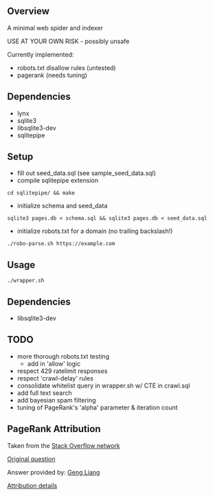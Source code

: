 ## Overview
A minimal web spider and indexer

USE AT YOUR OWN RISK - possibly unsafe

Currently implemented:
* robots.txt disallow rules (untested)
* pagerank (needs tuning)

## Dependencies
* lynx
* sqlite3
* libsqlite3-dev
* sqlitepipe

## Setup
* fill out seed_data.sql (see sample_seed_data.sql)
* compile sqlitepipe extension
```
cd sqlitepipe/ && make
```
* initialize schema and seed_data
```
sqlite3 pages.db < schema.sql && sqlite3 pages.db < seed_data.sql
```
* initialize robots.txt for a domain (no trailing backslash!)
```
./robo-parse.sh https://example.com
```

## Usage
```
./wrapper.sh
```
## Dependencies
* libsqlite3-dev

## TODO
* more thorough robots.txt testing
    * add in 'allow' logic
* respect 429 ratelimit responses
* respect 'crawl-delay' rules
* consolidate whitelist query in wrapper.sh w/ CTE in crawl.sql
* add full text search
* add bayesian spam filtering
* tuning of PageRank's 'alpha' parameter & iteration count

## PageRank Attribution
Taken from the [Stack Overflow network](https://stackoverflow.com)

[Original question](https://stackoverflow.com/questions/17787944/sql-pagerank-implementation)

Answer provided by: [Geng Liang](https://stackoverflow.com/users/5914124/geng-liang)

[Attribution details](https://stackoverflow.blog/2009/06/25/attribution-required/)
